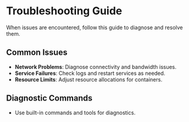 # Troubleshooting Guide

When issues are encountered, follow this guide to diagnose and resolve them.

## Common Issues
- **Network Problems**: Diagnose connectivity and bandwidth issues.
- **Service Failures**: Check logs and restart services as needed.
- **Resource Limits**: Adjust resource allocations for containers.

## Diagnostic Commands
- Use built-in commands and tools for diagnostics.
